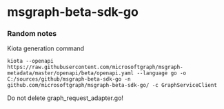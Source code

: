 # msgraph-beta-sdk-go



### Random notes

Kiota generation command

```Shell
kiota --openapi https://raw.githubusercontent.com/microsoftgraph/msgraph-metadata/master/openapi/beta/openapi.yaml --language go -o C:/sources/github/msgraph-beta-sdk-go -n github.com/microsoftgraph/msgraph-beta-sdk-go/ -c GraphServiceClient
```

Do not delete graph_request_adapter.go!